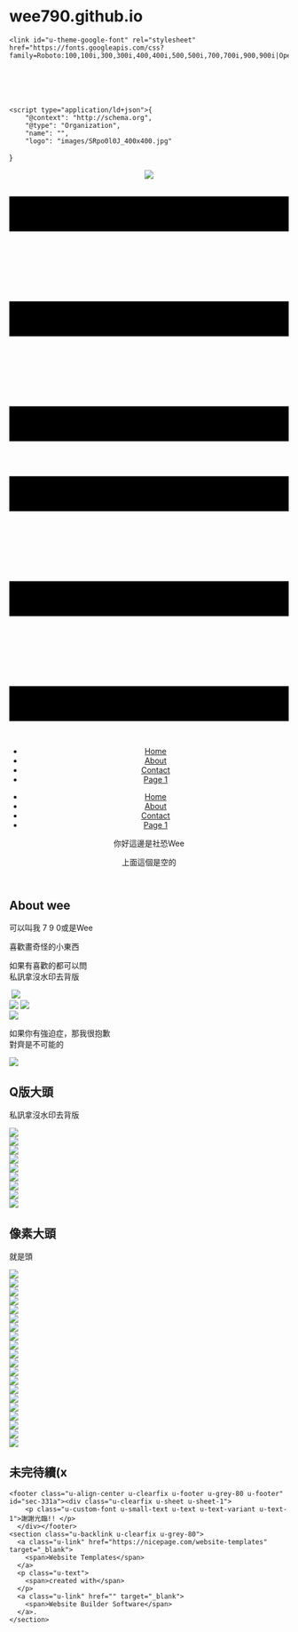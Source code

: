 # wee790.github.io

<!DOCTYPE html>
<html style="font-size: 16px;" lang="en"><head>
    <meta name="viewport" content="width=device-width, initial-scale=1.0">
    <meta charset="utf-8">
    <meta name="keywords" content="INTUITIVE">
    <meta name="description" content="">
    <title>Page 1</title>
    <link rel="stylesheet" href="nicepage.css" media="screen">
<link rel="stylesheet" href="Page-1.css" media="screen">
    <script class="u-script" type="text/javascript" src="jquery.js" defer=""></script>
    <script class="u-script" type="text/javascript" src="nicepage.js" defer=""></script>
    <meta name="generator" content="Nicepage 6.6.3, nicepage.com">
    
    <link id="u-theme-google-font" rel="stylesheet" href="https://fonts.googleapis.com/css?family=Roboto:100,100i,300,300i,400,400i,500,500i,700,700i,900,900i|Open+Sans:300,300i,400,400i,500,500i,600,600i,700,700i,800,800i">
    
    
    
    
    
    
    <script type="application/ld+json">{
		"@context": "http://schema.org",
		"@type": "Organization",
		"name": "",
		"logo": "images/SRpo0l0J_400x400.jpg"
}</script>
    <meta name="theme-color" content="#478ac9">
    <meta property="og:title" content="Page 1">
    <meta property="og:type" content="website">
  <meta data-intl-tel-input-cdn-path="intlTelInput/"></head>
  <body data-path-to-root="./" data-include-products="false" class="u-body u-xl-mode" data-lang="en"><header class="u-clearfix u-custom-color-1 u-header u-header" id="sec-a6cd"><div class="u-clearfix u-sheet u-sheet-1">
        <a href="https://nicepage.com" class="u-image u-logo u-image-1" data-image-width="400" data-image-height="400">
          <img src="images/SRpo0l0J_400x400.jpg" class="u-logo-image u-logo-image-1">
        </a>
        <nav class="u-menu u-menu-dropdown u-offcanvas u-menu-1">
          <div class="menu-collapse" style="font-size: 1rem; letter-spacing: 0px;">
            <a class="u-button-style u-custom-left-right-menu-spacing u-custom-padding-bottom u-custom-top-bottom-menu-spacing u-nav-link u-text-active-palette-1-base u-text-hover-palette-2-base" href="#">
              <svg class="u-svg-link" viewBox="0 0 24 24"><use xmlns:xlink="http://www.w3.org/1999/xlink" xlink:href="#menu-hamburger"></use></svg>
              <svg class="u-svg-content" version="1.1" id="menu-hamburger" viewBox="0 0 16 16" x="0px" y="0px" xmlns:xlink="http://www.w3.org/1999/xlink" xmlns="http://www.w3.org/2000/svg"><g><rect y="1" width="16" height="2"></rect><rect y="7" width="16" height="2"></rect><rect y="13" width="16" height="2"></rect>
</g></svg>
            </a>
          </div>
          <div class="u-nav-container">
            <ul class="u-nav u-unstyled u-nav-1"><li class="u-nav-item"><a class="u-button-style u-nav-link u-text-active-palette-1-base u-text-hover-palette-2-base" href="Home.html" style="padding: 10px 20px;">Home</a>
</li><li class="u-nav-item"><a class="u-button-style u-nav-link u-text-active-palette-1-base u-text-hover-palette-2-base" href="About.html" style="padding: 10px 20px;">About</a>
</li><li class="u-nav-item"><a class="u-button-style u-nav-link u-text-active-palette-1-base u-text-hover-palette-2-base" href="Contact.html" style="padding: 10px 20px;">Contact</a>
</li><li class="u-nav-item"><a class="u-button-style u-nav-link u-text-active-palette-1-base u-text-hover-palette-2-base" href="Page-1.html" style="padding: 10px 20px;">Page 1</a>
</li></ul>
          </div>
          <div class="u-nav-container-collapse">
            <div class="u-black u-container-style u-inner-container-layout u-opacity u-opacity-95 u-sidenav">
              <div class="u-inner-container-layout u-sidenav-overflow">
                <div class="u-menu-close"></div>
                <ul class="u-align-center u-nav u-popupmenu-items u-unstyled u-nav-2"><li class="u-nav-item"><a class="u-button-style u-nav-link" href="Home.html">Home</a>
</li><li class="u-nav-item"><a class="u-button-style u-nav-link" href="About.html">About</a>
</li><li class="u-nav-item"><a class="u-button-style u-nav-link" href="Contact.html">Contact</a>
</li><li class="u-nav-item"><a class="u-button-style u-nav-link" href="Page-1.html">Page 1</a>
</li></ul>
              </div>
            </div>
            <div class="u-black u-menu-overlay u-opacity u-opacity-70"></div>
          </div>
        </nav>
        <p class="u-custom-font u-text u-text-default u-text-1">你好這邊是社恐Wee</p>
        <p class="u-custom-font u-text u-text-default u-text-2">上面這個是空的</p>
      </div></header>
    <section class="u-clearfix u-gradient u-section-1" id="sec-1059">
      <div class="u-clearfix u-sheet u-sheet-1">
        <div class="data-layout-selected u-clearfix u-expanded-width u-gutter-10 u-layout-wrap u-layout-wrap-1">
          <div class="u-layout">
            <div class="u-layout-row">
              <div class="u-size-23-lg u-size-23-xl u-size-29-sm u-size-29-xs u-size-60-md">
                <div class="u-layout-col">
                  <div class="u-align-left u-container-style u-layout-cell u-left-cell u-size-60 u-layout-cell-1">
                    <div class="u-container-layout u-container-layout-1">
                      <h2 class="u-custom-font u-text u-text-palette-5-light-3 u-text-1">About wee</h2>
                      <p class="u-custom-font u-text u-text-palette-5-light-1 u-text-2">可以叫我 7 9 0或是Wee</p>
                      <p class="u-custom-font u-text u-text-white u-text-3">喜歡畫奇怪的小東西<br>
                      </p>
                      <p class="u-custom-font u-text u-text-palette-5-light-1 u-text-4">如果有喜歡的都可以問 <br>私訊拿沒水印去背版 <br>
                      </p>
                      <img class="u-image u-image-contain u-image-default u-preserve-proportions u-image-1" src="images/220_20230920023905.png" alt="" data-image-width="768" data-image-height="768">
                      <img class="custom-expanded u-image u-image-2" src="images/IMG_4551.gif" data-image-width="500" data-image-height="500">
                    </div>
                  </div>
                </div>
              </div>
              <div class="u-size-31-sm u-size-31-xs u-size-37-lg u-size-37-xl u-size-60-md">
                <div class="u-layout-col">
                  <div class="u-size-30">
                    <div class="u-layout-row">
                      <div class="u-container-style u-layout-cell u-size-30 u-layout-cell-2" src="">
                        <div class="u-container-layout u-container-layout-2">
                          <img class="custom-expanded u-image u-image-3" src="images/230_20240328131230.png" data-image-width="1080" data-image-height="810">
                          <img class="custom-expanded u-image u-image-4" src="images/IMG_1040.png" data-image-width="1284" data-image-height="1284">
                        </div>
                      </div>
                      <div class="u-container-style u-layout-cell u-right-cell u-size-30 u-layout-cell-3" src="">
                        <div class="u-container-layout u-container-layout-3"></div>
                      </div>
                    </div>
                  </div>
                  <div class="u-size-30">
                    <div class="u-layout-row">
                      <div class="u-container-style u-layout-cell u-right-cell u-size-60 u-layout-cell-4" src="">
                        <div class="u-container-layout u-container-layout-4">
                          <img class="custom-expanded u-image u-image-5" src="images/63.png" data-image-width="810" data-image-height="1080">
                          <p class="u-custom-font u-text u-text-default u-text-palette-5-base u-text-5">如果你有強迫症，那我很抱歉<br>對齊是不可能的
                          </p>
                        </div>
                      </div>
                    </div>
                  </div>
                </div>
              </div>
            </div>
          </div>
        </div>
        <img class="custom-expanded u-image u-image-contain u-image-6" src="images/IMG_44771.gif" data-image-width="2200" data-image-height="2200">
      </div>
    </section>
    <section class="u-align-center u-clearfix u-container-align-center u-gradient u-section-2" id="sec-fc68">
      <div class="u-clearfix u-sheet u-sheet-1">
        <h2 class="u-align-center u-custom-font u-text u-text-default u-text-palette-5-light-3 u-text-1">Q版大頭</h2>
        <p class="u-align-center u-custom-font u-text u-text-grey-30 u-text-2">私訊拿沒水印去背版 </p>
        <div class="u-expanded-width u-gallery u-layout-grid u-lightbox u-show-text-on-hover u-gallery-1">
          <div class="u-gallery-inner u-gallery-inner-1">
            <div class="u-effect-fade u-gallery-item">
              <div class="u-back-slide" data-image-width="1280" data-image-height="1280">
                <img class="u-back-image u-expanded" src="images/270_20240304005812.png">
              </div>
              <div class="u-over-slide u-shading u-over-slide-1"></div>
            </div>
            <div class="u-effect-fade u-gallery-item">
              <div class="u-back-slide" data-image-width="1280" data-image-height="1280">
                <img class="u-back-image u-expanded" src="images/275_20240313213504.png">
              </div>
              <div class="u-over-slide u-shading u-over-slide-2"></div>
            </div>
            <div class="u-effect-fade u-gallery-item">
              <div class="u-back-slide" data-image-width="1280" data-image-height="1280">
                <img class="u-back-image u-expanded" src="images/272_20240304044155.png">
              </div>
              <div class="u-over-slide u-shading u-over-slide-3"></div>
            </div>
            <div class="u-effect-fade u-gallery-item" data-image-width="1280" data-image-height="1280">
              <div class="u-back-slide">
                <img class="u-back-image u-expanded" src="images/274_20240327075014.png">
              </div>
              <div class="u-over-slide u-shading u-over-slide-4"></div>
            </div>
            <div class="u-effect-fade u-gallery-item">
              <div class="u-back-slide" data-image-width="1280" data-image-height="1280">
                <img class="u-back-image u-expanded" src="images/277_20240317075837.png">
              </div>
              <div class="u-over-slide u-shading u-over-slide-5"></div>
            </div>
            <div class="u-effect-fade u-gallery-item" data-image-width="1280" data-image-height="1280">
              <div class="u-back-slide">
                <img class="u-back-image u-expanded" src="images/269_20240303043828.png">
              </div>
              <div class="u-over-slide u-shading u-over-slide-6"></div>
            </div>
            <div class="u-effect-fade u-gallery-item">
              <div class="u-back-slide" data-image-width="1280" data-image-height="1280">
                <img class="u-back-image u-expanded" src="images/267_20240303011403.png">
              </div>
              <div class="u-over-slide u-shading u-over-slide-7"></div>
            </div>
            <div class="u-effect-fade u-gallery-item">
              <div class="u-back-slide" data-image-width="1280" data-image-height="1280">
                <img class="u-back-image u-expanded" src="images/273_20240306013229.png">
              </div>
              <div class="u-over-slide u-shading u-over-slide-8"></div>
            </div>
            <div class="u-effect-fade u-gallery-item" data-image-width="1280" data-image-height="1280">
              <div class="u-back-slide">
                <img class="u-back-image u-expanded" src="images/278_20240316052348.png">
              </div>
              <div class="u-over-slide u-shading u-over-slide-9"></div>
            </div>
          </div>
        </div>
      </div>
    </section>
    <section class="u-align-center u-clearfix u-container-align-center u-gradient u-section-3" id="sec-4e57">
      <div class="u-clearfix u-sheet u-sheet-1">
        <h2 class="u-align-center u-custom-font u-text u-text-default u-text-palette-5-light-3 u-text-1">像素大頭</h2>
        <p class="u-align-center u-custom-font u-text u-text-2">就是頭</p>
        <div class="u-expanded-width u-gallery u-layout-grid u-lightbox u-show-text-on-hover u-gallery-1">
          <div class="u-gallery-inner u-gallery-inner-1">
            <div class="u-effect-fade u-gallery-item" data-image-width="768" data-image-height="768">
              <div class="u-back-slide">
                <img class="u-back-image u-expanded" src="images/127_20230323033450.png">
              </div>
              <div class="u-over-slide u-shading u-over-slide-1"></div>
            </div>
            <div class="u-effect-fade u-gallery-item">
              <div class="u-back-slide" data-image-width="768" data-image-height="768">
                <img class="u-back-image u-expanded" src="images/127_20230326012051.png">
              </div>
              <div class="u-over-slide u-shading u-over-slide-2"></div>
            </div>
            <div class="u-effect-fade u-gallery-item">
              <div class="u-back-slide" data-image-width="768" data-image-height="768">
                <img class="u-back-image u-expanded" src="images/127_20230326021017.png">
              </div>
              <div class="u-over-slide u-shading u-over-slide-3"></div>
            </div>
            <div class="u-effect-fade u-gallery-item">
              <div class="u-back-slide" data-image-width="768" data-image-height="768">
                <img class="u-back-image u-expanded" src="images/127_20230326022220.png">
              </div>
              <div class="u-over-slide u-shading u-over-slide-4"></div>
            </div>
            <div class="u-effect-fade u-gallery-item">
              <div class="u-back-slide" data-image-width="768" data-image-height="768">
                <img class="u-back-image u-expanded" src="images/127_20230322144955.png">
              </div>
              <div class="u-over-slide u-shading u-over-slide-5"></div>
            </div>
            <div class="u-effect-fade u-gallery-item" data-image-width="768" data-image-height="768">
              <div class="u-back-slide">
                <img class="u-back-image u-expanded" src="images/127_20230321172138.png">
              </div>
              <div class="u-over-slide u-shading u-over-slide-6"></div>
            </div>
            <div class="u-effect-fade u-gallery-item">
              <div class="u-back-slide" data-image-width="768" data-image-height="768">
                <img class="u-back-image u-expanded" src="images/127_20230321173137.png">
              </div>
              <div class="u-over-slide u-shading u-over-slide-7"></div>
            </div>
            <div class="u-effect-fade u-gallery-item" data-image-width="768" data-image-height="768">
              <div class="u-back-slide">
                <img class="u-back-image u-expanded" src="images/127_20230322012542.png">
              </div>
              <div class="u-over-slide u-shading u-over-slide-8"></div>
            </div>
            <div class="u-effect-fade u-gallery-item" data-image-width="768" data-image-height="768">
              <div class="u-back-slide">
                <img class="u-back-image u-expanded" src="images/127_20230321173143.png">
              </div>
              <div class="u-over-slide u-shading u-over-slide-9"></div>
            </div>
            <div class="u-effect-fade u-gallery-item" data-image-width="768" data-image-height="768">
              <div class="u-back-slide">
                <img class="u-back-image u-expanded" src="images/127_20230321173110.png">
              </div>
              <div class="u-over-slide u-shading u-over-slide-10"></div>
            </div>
            <div class="u-effect-fade u-gallery-item" data-image-width="768" data-image-height="768">
              <div class="u-back-slide">
                <img class="u-back-image u-expanded" src="images/127_20230321171631.png">
              </div>
              <div class="u-over-slide u-shading u-over-slide-11"></div>
            </div>
            <div class="u-effect-fade u-gallery-item u-gallery-item-12" data-image-width="768" data-image-height="768">
              <div class="u-back-slide">
                <img class="u-back-image u-expanded" src="images/127_20230322015523.png">
              </div>
              <div class="u-over-slide u-shading u-over-slide-12"></div>
            </div>
            <div class="u-effect-fade u-gallery-item" data-image-width="768" data-image-height="768">
              <div class="u-back-slide" data-image-width="768" data-image-height="768">
                <img class="u-back-image u-expanded" src="images/128_20230608010334.png">
              </div>
              <div class="u-over-slide u-shading u-over-slide-13"></div>
            </div>
            <div class="u-effect-fade u-gallery-item" data-image-width="768" data-image-height="768">
              <div class="u-back-slide" data-image-width="768" data-image-height="768">
                <img class="u-back-image u-expanded" src="images/127_20230605011727.png">
              </div>
              <div class="u-over-slide u-shading u-over-slide-14"></div>
            </div>
            <div class="u-effect-fade u-gallery-item">
              <div class="u-back-slide" data-image-width="768" data-image-height="768">
                <img class="u-back-image u-expanded" src="images/131_20230924022310.png">
              </div>
              <div class="u-over-slide u-shading u-over-slide-15"></div>
            </div>
            <div class="u-effect-fade u-gallery-item" data-image-width="768" data-image-height="768">
              <div class="u-back-slide">
                <img class="u-back-image u-expanded" src="images/127_20230322024917.png">
              </div>
              <div class="u-over-slide u-shading u-over-slide-16"></div>
            </div>
            <div class="u-effect-fade u-gallery-item" data-image-width="768" data-image-height="768">
              <div class="u-back-slide" data-image-width="768" data-image-height="768">
                <img class="u-back-image u-expanded" src="images/128_20230608160049.png">
              </div>
              <div class="u-over-slide u-shading u-over-slide-17"></div>
            </div>
            <div class="u-effect-fade u-gallery-item" data-image-width="768" data-image-height="768">
              <div class="u-back-slide" data-image-width="768" data-image-height="768">
                <img class="u-back-image u-expanded" src="images/128_20230609010628.png">
              </div>
              <div class="u-over-slide u-shading u-over-slide-18"></div>
            </div>
            <div class="u-effect-fade u-gallery-item" data-image-width="768" data-image-height="768">
              <div class="u-back-slide" data-image-width="768" data-image-height="768">
                <img class="u-back-image u-expanded" src="images/128_20230614020827.png">
              </div>
              <div class="u-over-slide u-shading u-over-slide-19"></div>
            </div>
            <div class="u-effect-fade u-gallery-item" data-image-width="768" data-image-height="768">
              <div class="u-back-slide" data-image-width="768" data-image-height="768">
                <img class="u-back-image u-expanded" src="images/128_20230616010237.png">
              </div>
              <div class="u-over-slide u-shading u-over-slide-20"></div>
            </div>
          </div>
        </div>
      </div>
    </section>
    <section class="u-clearfix u-section-4" id="sec-6f7a">
      <div class="u-clearfix u-sheet u-sheet-1">
        <div class="u-border-3 u-border-grey-40 u-container-align-center u-container-style u-expanded-width-sm u-expanded-width-xs u-group u-group-1">
          <div class="u-container-layout u-valign-middle u-container-layout-1">
            <h1 class="u-align-center u-custom-font u-text u-text-1">未完待續(x</h1>
          </div>
        </div>
        <div class="u-border-13 u-border-custom-color-4 u-shape u-shape-bottom u-shape-left u-shape-1"></div>
        <div class="u-border-13 u-border-custom-color-5 u-shape u-shape-right u-shape-top u-shape-2"></div>
      </div>
    </section>
    
    
    
    <footer class="u-align-center u-clearfix u-footer u-grey-80 u-footer" id="sec-331a"><div class="u-clearfix u-sheet u-sheet-1">
        <p class="u-custom-font u-small-text u-text u-text-variant u-text-1">謝謝光臨!! </p>
      </div></footer>
    <section class="u-backlink u-clearfix u-grey-80">
      <a class="u-link" href="https://nicepage.com/website-templates" target="_blank">
        <span>Website Templates</span>
      </a>
      <p class="u-text">
        <span>created with</span>
      </p>
      <a class="u-link" href="" target="_blank">
        <span>Website Builder Software</span>
      </a>. 
    </section>
  
</body></html>

